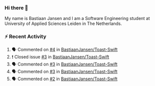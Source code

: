 ### Hi there 👋

My name is Bastiaan Jansen and I am a Software Engineering student at University of Applied Sciences Leiden in The Netherlands. 

### ⚡ Recent Activity
<!--START_SECTION:activity-->
1. 🗣 Commented on [#4](https://github.com/BastiaanJansen/Toast-Swift/issues/4) in [BastiaanJansen/Toast-Swift](https://github.com/BastiaanJansen/Toast-Swift)
2. ❗️ Closed issue [#3](https://github.com/BastiaanJansen/Toast-Swift/issues/3) in [BastiaanJansen/Toast-Swift](https://github.com/BastiaanJansen/Toast-Swift)
3. 🗣 Commented on [#3](https://github.com/BastiaanJansen/Toast-Swift/issues/3) in [BastiaanJansen/Toast-Swift](https://github.com/BastiaanJansen/Toast-Swift)
4. 🗣 Commented on [#3](https://github.com/BastiaanJansen/Toast-Swift/issues/3) in [BastiaanJansen/Toast-Swift](https://github.com/BastiaanJansen/Toast-Swift)
5. 🗣 Commented on [#2](https://github.com/BastiaanJansen/Toast-Swift/issues/2) in [BastiaanJansen/Toast-Swift](https://github.com/BastiaanJansen/Toast-Swift)
<!--END_SECTION:activity-->

<!--
**BastiaanJansen/BastiaanJansen** is a ✨ _special_ ✨ repository because its `README.md` (this file) appears on your GitHub profile.

Here are some ideas to get you started:

- 🔭 I’m currently working on ...
- 🌱 I’m currently learning ...
- 👯 I’m looking to collaborate on ...
- 🤔 I’m looking for help with ...
- 💬 Ask me about ...
- 📫 How to reach me: ...
- 😄 Pronouns: ...
- ⚡ Fun fact: ...
-->
